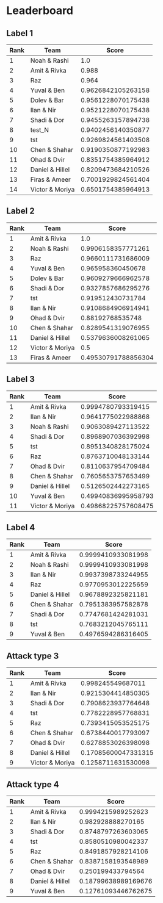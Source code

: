 # Leaderboard

## Label 1
| Rank | Team | Score |
|---|---|---|
|1|Noah & Rashi|1.0|
|2|Amit & Rivka|0.988|
|3|Raz|0.964|
|4|Yuval & Ben|0.9626842105263158|
|5|Dolev & Bar|0.9561228070175438|
|6|Ilan & Nir|0.9521228070175438|
|7|Shadi & Dor|0.9455263157894738|
|8|test_N|0.9402456140350877|
|9|tst|0.9269824561403508|
|10|Chen & Shahar|0.9190350877192983|
|11|Ohad & Dvir|0.8351754385964912|
|12|Daniel & Hillel|0.8209473684210526|
|13|Firas & Ameer|0.7001929824561404|
|14|Victor & Moriya|0.6501754385964913|


## Label 2
| Rank | Team | Score |
|---|---|---|
|1|Amit & Rivka|1.0|
|2|Noah & Rashi|0.9906158357771261|
|3|Raz|0.9660111731686009|
|4|Yuval & Ben|0.965958360450678|
|5|Dolev & Bar|0.9609279666962578|
|6|Shadi & Dor|0.9327857686295276|
|7|tst|0.919512430731784|
|8|Ilan & Nir|0.9108684906914941|
|9|Ohad & Dvir|0.88192768535748|
|10|Chen & Shahar|0.8289541319076955|
|11|Daniel & Hillel|0.5379636008261065|
|12|Victor & Moriya|0.5|
|13|Firas & Ameer|0.49530791788856304|


## Label 3
| Rank | Team | Score |
|---|---|---|
|1|Amit & Rivka|0.9994780793319415|
|2|Ilan & Nir|0.9641775022988868|
|3|Noah & Rashi|0.9063089427113522|
|4|Shadi & Dor|0.8968907036392998|
|5|tst|0.8951340828175024|
|6|Raz|0.8763710048133144|
|7|Ohad & Dvir|0.8110637954709484|
|8|Chen & Shahar|0.7605653757653499|
|9|Daniel & Hillel|0.5126502442273165|
|10|Yuval & Ben|0.49940836995958793|
|11|Victor & Moriya|0.49868225757608475|


## Label 4
| Rank | Team | Score |
|---|---|---|
|1|Amit & Rivka|0.9999410933081998|
|2|Noah & Rashi|0.9999410933081998|
|3|Ilan & Nir|0.9937398733244955|
|4|Raz|0.9770953012225659|
|5|Daniel & Hillel|0.9678892325821181|
|6|Chen & Shahar|0.7951383957582878|
|7|Shadi & Dor|0.7747681424281031|
|8|tst|0.7683212045765111|
|9|Yuval & Ben|0.4976594286316405|


## Attack type 3
| Rank | Team | Score |
|---|---|---|
|1|Amit & Rivka|0.998245549687011|
|2|Ilan & Nir|0.9215304414850305|
|3|Shadi & Dor|0.7908623937764648|
|4|tst|0.7782228957768831|
|5|Raz|0.7393415053525175|
|6|Chen & Shahar|0.6738440017793097|
|7|Ohad & Dvir|0.6278853026398098|
|8|Daniel & Hillel|0.17085600047331315|
|9|Victor & Moriya|0.1258711631530098|


## Attack type 4
| Rank | Team | Score |
|---|---|---|
|1|Amit & Rivka|0.9994215989252623|
|2|Ilan & Nir|0.982928888270165|
|3|Shadi & Dor|0.8748797263603065|
|4|tst|0.8580510980042337|
|5|Raz|0.8491857928214106|
|6|Chen & Shahar|0.8387158193548989|
|7|Ohad & Dvir|0.250199433794564|
|8|Daniel & Hillel|0.18799638989169676|
|9|Yuval & Ben|0.12761093446762675|


